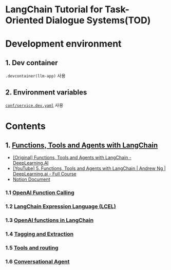 # LangChain Tutorial for Task-Oriented Dialogue Systems(TOD)

# Development environment

## 1. Dev container

`.devcontainer(llm-app)` 사용

## 2. Environment variables

[`conf/service.dev.yaml`](https://github.com/solver-ai/langchain-tutorial/blob/main/conf/service.dev.yaml) 사용

# Contents

## 1. [Functions, Tools and Agents with LangChain](https://github.com/solver-ai/langchain-tutorial/tree/main/1%20-%20Functions%2C%20Tools%20and%20Agents%20with%20LangChain)

- [[Original] Functions, Tools and Agents with LangChain - DeepLearning.AI](https://www.deeplearning.ai/short-courses/functions-tools-agents-langchain/)
- [[YouTube] 5. Functions, Tools and Agents with LangChain | Andrew Ng | DeepLearning.ai - Full Course](https://www.youtube.com/watch?v=Dwpv9raFJxY)
- [Notion Document](https://www.notion.so/bereview/Functions-Tools-and-Agents-with-LangChain-a772477d3f4f4244b9b7c03ba24ce334)

### 1.1 [OpenAI Function Calling](https://github.com/solver-ai/langchain-tutorial/blob/main/1%20-%20Functions%2C%20Tools%20and%20Agents%20with%20LangChain/1_1%20-%20OpenAI%20Function%20Calling.ipynb)

### 1.2 [LangChain Expression Language (LCEL)](<https://github.com/solver-ai/langchain-tutorial/blob/main/1%20-%20Functions%2C%20Tools%20and%20Agents%20with%20LangChain/1_2%20-%20LangChain%20Expression%20Language%20(LCEL).ipynb>)

### 1.3 [OpenAI functions in LangChain](https://github.com/solver-ai/langchain-tutorial/blob/main/1%20-%20Functions%2C%20Tools%20and%20Agents%20with%20LangChain/1_3%20-%20OpenAI%20functions%20in%20LangChain.ipynb)

### 1.4 [Tagging and Extraction](https://github.com/solver-ai/langchain-tutorial/blob/main/1%20-%20Functions%2C%20Tools%20and%20Agents%20with%20LangChain/1_4%20-%20Tagging%20and%20Extraction.ipynb)

### 1.5 [Tools and routing](https://github.com/solver-ai/langchain-tutorial/blob/main/1%20-%20Functions%2C%20Tools%20and%20Agents%20with%20LangChain/1_5%20-%20Tools%20and%20routing.ipynb)

### 1.6 [Conversational Agent](https://github.com/solver-ai/langchain-tutorial/blob/main/1%20-%20Functions%2C%20Tools%20and%20Agents%20with%20LangChain/1_6%20-%20Conversational%20Agent.ipynb)
